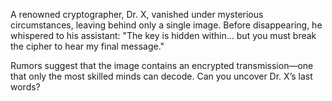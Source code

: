 A renowned cryptographer, Dr. X, vanished under mysterious circumstances, leaving behind only a single image. Before disappearing, he whispered to his assistant: "The key is hidden within... but you must break the cipher to hear my final message."

Rumors suggest that the image contains an encrypted transmission—one that only the most skilled minds can decode. Can you uncover Dr. X’s last words?
